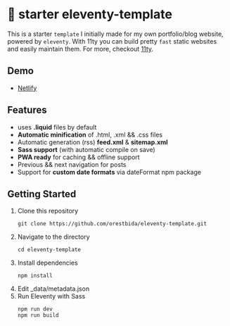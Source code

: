 # 🚀 starter eleventy-template

This is a starter `template` I initially made for my own portfolio/blog website, powered by `eleventy`. With 11ty you can build pretty `fast` static websites and easily maintain them. For more, checkout [11ty](https://github.com/11ty/eleventy).

## Demo
- [Netlify](https://11ty-template.netlify.app/)

## Features
- uses **.liquid** files by default
- **Automatic minification** of .html, .xml && .css files
- Automatic generation (rss) **feed.xml** & **sitemap.xml**
- **Sass support** (with automatic compile on save)
- **PWA ready** for caching && offline support
- Previous && next navigation for posts
- Support for **custom date formats** via dateFormat npm package

## Getting Started
1. Clone this repository
    ```
    git clone https://github.com/orestbida/eleventy-template.git
    ```
2. Navigate to the directory
    ```
    cd eleventy-template
    ```
3. Install dependencies
    ```
    npm install
    ```
4. Edit _data/metadata.json
5. Run Eleventy with Sass
    ```
    npm run dev
    npm run build
